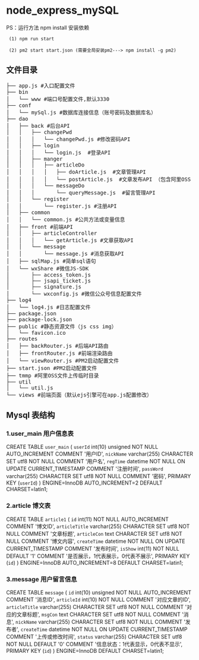 # node_express_mySQL

PS：运行方法 npm install 安装依赖
	
	
	 (1) npm run start

	 (2) pm2 start start.json (需要全局安装pm2---> npm install -g pm2)


## 文件目录
<pre>
├── app.js #入口配置文件
├── bin
│   └── www #端口号配置文件,默认3330
├── conf
│   └── mySql.js #数据库连接信息（账号密码及数据库名）
├── dao
│   ├── back #后台API
│   │   ├── changePwd
│   │   │   └── changePwd.js #修改密码API
│   │   ├── login
│   │   │   └── login.js  #登录API
│   │   ├── manger
│   │   │   ├── articleDo
│   │   │   │   ├── doArticle.js  #文章管理API
│   │   │   │   └── postArticle.js  #文章发布API （包含阿里OSS APPID及secret配置）
│   │   │   └── messageDo
│   │   │       └── queryMessage.js  #留言管理API
│   │   └── register
│   │       └── register.js #注册API
│   ├── common
│   │   └── common.js #公共方法或变量信息
│   ├── front #前端API
│   │   ├── articleController
│   │   │   └── getArticle.js #文章获取API
│   │   └── message
│   │       └── message.js #消息获取API
│   ├── sqlMap.js #简单sql语句
│   └── wxShare #微信JS-SDK
│       ├── access_token.js
│       ├── jsapi_ticket.js
│       ├── signature.js
│       └── wxconfig.js #微信公众号信息配置文件
├── log4
│   └── log4.js #日志配置文件
├── package.json
├── package-lock.json
├── public #静态资源文件（js css img）
│   └── favicon.ico
├── routes
│   ├── backRouter.js #后端API路由
│   ├── frontRouter.js #前端渲染路由
│   └── viewRouter.js #PM2启动配置文件
├── start.json #PM2启动配置文件
├── tmmp #阿里OSS文件上传临时目录
├── util
│   └── util.js
└── views #前端页面（默认ejs引擎可在app.js配置修改）
</pre>

## Mysql 表结构

### 1.user_main 用户信息表

CREATE TABLE `user_main` (
  `userId` int(10) unsigned NOT NULL AUTO_INCREMENT COMMENT '用户ID',
  `nickName` varchar(255) CHARACTER SET utf8 NOT NULL COMMENT '用户名',
  `regTime` datetime NOT NULL ON UPDATE CURRENT_TIMESTAMP COMMENT '注册时间',
  `passWord` varchar(255) CHARACTER SET utf8 NOT NULL COMMENT '密码',
  PRIMARY KEY (`userId`)
) ENGINE=InnoDB AUTO_INCREMENT=2 DEFAULT CHARSET=latin1;

### 2.article 博文表

CREATE TABLE `article1` (
  `id` int(11) NOT NULL AUTO_INCREMENT COMMENT '博文ID',
  `articleTitle` varchar(255) CHARACTER SET utf8 NOT NULL COMMENT '文章标题',
  `articleCon` text CHARACTER SET utf8 NOT NULL COMMENT '博文内容',
  `createTime` datetime NOT NULL ON UPDATE CURRENT_TIMESTAMP COMMENT '发布时间',
  `isShow` int(11) NOT NULL DEFAULT '1' COMMENT '是否展示，1代表展示，0代表不展示',
  PRIMARY KEY (`id`)
) ENGINE=InnoDB AUTO_INCREMENT=8 DEFAULT CHARSET=latin1;

### 3.message 用户留言信息

CREATE TABLE `message` (
  `id` int(10) unsigned NOT NULL AUTO_INCREMENT COMMENT '消息ID',
  `articleId` int(10) NOT NULL COMMENT '对应文章的ID',
  `articleTitle` varchar(255) CHARACTER SET utf8 NOT NULL COMMENT '对应的文章标题',
  `msgCon` text CHARACTER SET utf8 NOT NULL COMMENT '消息',
  `nickName` varchar(255) CHARACTER SET utf8 NOT NULL COMMENT '发布者',
  `createTime` datetime NOT NULL ON UPDATE CURRENT_TIMESTAMP COMMENT '上传或修改时间',
  `status` varchar(255) CHARACTER SET utf8 NOT NULL DEFAULT '0' COMMENT '信息状态：1代表显示，0代表不显示',
  PRIMARY KEY (`id`)
) ENGINE=InnoDB DEFAULT CHARSET=latin1;

		

